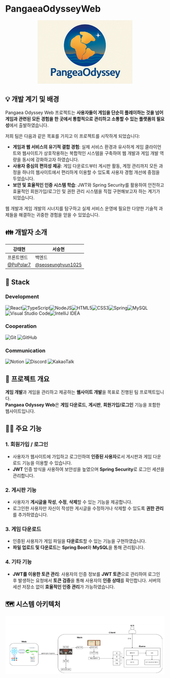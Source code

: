 # PangaeaOdysseyWeb

<p align="center">
  <img src="https://raw.githubusercontent.com/DMUGalactic/PangaeaOdysseyWeb/master/assets/logo.png" alt="Pangaea Odyssey Web Logo" width="300" />
</p>

## 💡 개발 계기 및 배경

Pangaea Odyssey Web 프로젝트는 **사용자들이 게임을 단순히 플레이하는 것을 넘어 게임과 관련된 모든 경험을 한 곳에서 통합적으로 관리하고 소통할 수 있는 플랫폼의 필요성**에서 출발하였습니다.

저희 팀은 다음과 같은 목표를 가지고 이 프로젝트를 시작하게 되었습니다:

* **게임과 웹 서비스의 유기적 결합 경험**: 실제 서비스 환경과 유사하게 게임 클라이언트와 웹사이트가 상호작용하는 복합적인 시스템을 구축하여 웹 개발과 게임 개발 역량을 동시에 강화하고자 하였습니다.
* **사용자 중심의 편의성 제공**: 게임 다운로드부터 게시판 활동, 계정 관리까지 모든 과정을 하나의 웹사이트에서 편리하게 이용할 수 있도록 사용자 경험 개선에 중점을 두었습니다.
* **보안 및 효율적인 인증 시스템 학습**: JWT와 Spring Security를 활용하여 안전하고 효율적인 회원가입/로그인 및 권한 관리 시스템을 직접 구현해보고자 하는 계기가 되었습니다.

웹 개발과 게임 개발의 시너지를 탐구하고 실제 서비스 운영에 필요한 다양한 기술적 과제들을 해결하는 귀중한 경험을 얻을 수 있었습니다.

## 👪 개발자 소개
|**강태현**|**서승현**|
|-------|-------|
| 프론트엔드 | 백엔드 |
|[@PoPolar7](https://github.com/PoPolar7)|[@seoseunghyun1025](https://github.com/seoseunghyun1025)|

## 📐 Stack
### Development
![React](https://img.shields.io/badge/react-%2320232a.svg?style=for-the-badge&logo=react&logoColor=%2361DAFB)![TypeScript](https://img.shields.io/badge/typescript-%23007ACC.svg?style=for-the-badge&logo=typescript&logoColor=white)![NodeJS](https://img.shields.io/badge/node.js-6DA55F?style=for-the-badge&logo=node.js&logoColor=white)![HTML5](https://img.shields.io/badge/html5-%23E34F26.svg?style=for-the-badge&logo=html5&logoColor=white)![CSS3](https://img.shields.io/badge/css3-%231572B6.svg?style=for-the-badge&logo=css3&logoColor=white)![Spring](https://img.shields.io/badge/spring-%236DB33F.svg?style=for-the-badge&logo=spring&logoColor=white)![MySQL](https://img.shields.io/badge/mysql-4479A1.svg?style=for-the-badge&logo=mysql&logoColor=white)![Visual Studio Code](https://img.shields.io/badge/Visual%20Studio%20Code-0078d7.svg?style=for-the-badge&logo=visual-studio-code&logoColor=white)![IntelliJ IDEA](https://img.shields.io/badge/IntelliJIDEA-000000.svg?style=for-the-badge&logo=intellij-idea&logoColor=white)
### Cooperation
![Git](https://img.shields.io/badge/git-%23F05033.svg?style=for-the-badge&logo=git&logoColor=white) ![GitHub](https://img.shields.io/badge/github-%23121011.svg?style=for-the-badge&logo=github&logoColor=white)
### Communication
![Notion](https://img.shields.io/badge/Notion-%23000000.svg?style=for-the-badge&logo=notion&logoColor=white) ![Discord](https://img.shields.io/badge/Discord-%235865F2.svg?style=for-the-badge&logo=discord&logoColor=white) ![KakaoTalk](https://img.shields.io/badge/kakaotalk-ffcd00.svg?style=for-the-badge&logo=kakaotalk&logoColor=000000)

## 📜 프로젝트 개요
**게임 개발**과 게임을 관리하고 제공하는 **웹사이트 개발**을 목표로 진행된 팀 프로젝트입니다.  
**Pangaea Odyssey Web**은 **게임 다운로드**, **게시판**, **회원가입/로그인** 기능을 포함한 웹사이트입니다.  

## 🧑‍💻 주요 기능
### 1. **회원가입 / 로그인**
- 사용자가 웹사이트에 가입하고 로그인하여 **인증된 사용자**로서 게시판과 게임 다운로드 기능을 이용할 수 있습니다.
- **JWT** 인증 방식을 사용하여 보안성을 높였으며 **Spring Security**로 로그인 세션을 관리합니다.
### 2. **게시판 기능**
- 사용자가 **게시글을 작성**, **수정**, **삭제**할 수 있는 기능을 제공합니다.
- 로그인한 사용자만 자신이 작성한 게시글을 수정하거나 삭제할 수 있도록 **권한 관리**를 추가하였습니다.
### 3. **게임 다운로드**
- 인증된 사용자가 게임 파일을 **다운로드**할 수 있는 기능을 구현하였습니다.
- **파일 업로드 및 다운로드**는 **Spring Boot**와 **MySQL**을 통해 관리됩니다.
### 4. **기타 기능**
- **JWT를 이용한 토큰 관리**: 사용자의 인증 정보를 **JWT 토큰**으로 관리하여 로그인 후 발생하는 요청에서 **토큰 검증**을 통해 사용자의 **인증 상태**를 확인합니다. 서버의 세션 저장소 없이 **효율적인 인증 관리**가 가능하였습니다.

## 🗺️ 시스템 아키텍처
<img src="https://raw.githubusercontent.com/DMUGalactic/PangaeaOdysseyWeb/master/assets/projectarchtecture.png" alt="Pangaea Odyssey Web 시스템 아키텍처 다이어그램" style="max-width:100%; height:auto;">

